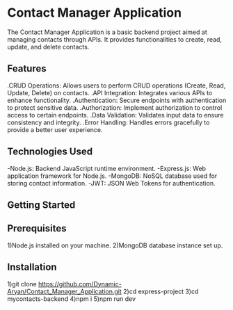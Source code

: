 # Contact Manager Application

The Contact Manager Application is a basic backend project aimed at managing contacts through APIs. It provides functionalities to create, read, update, and delete contacts.

## Features
.CRUD Operations: Allows users to perform CRUD operations (Create, Read, Update, Delete) on contacts.
.API Integration: Integrates various APIs to enhance functionality.
.Authentication: Secure endpoints with authentication to protect sensitive data.
.Authorization: Implement authorization to control access to certain endpoints.
.Data Validation: Validates input data to ensure consistency and integrity.
.Error Handling: Handles errors gracefully to provide a better user experience.

## Technologies Used
-Node.js: Backend JavaScript runtime environment.
-Express.js: Web application framework for Node.js.
-MongoDB: NoSQL database used for storing contact information.
-JWT: JSON Web Tokens for authentication.

## Getting Started
## Prerequisites
1)Node.js installed on your machine.
2)MongoDB database instance set up.

## Installation
1)git clone https://github.com/Dynamic-Aryan/Contact_Manager_Application.git
2)cd express-project
3)cd mycontacts-backend
4)npm i
5)npm run dev
